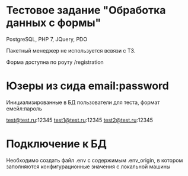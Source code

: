 # Тестовое задание "Обработка данных с формы"

PostgreSQL, PHP 7, JQuery, PDO

Пакетный менеджер не используется всвязи с ТЗ.

Форма доступна по роуту /registration

# Юзеры из сида email:password

Инициализированные в БД пользователи для теста, формат емейл:пароль

test@test.ru:12345
test1@test.ru:12345
test2@test.ru:12345

# Подключение к БД

Необходимо создать файл .env с содержимым .env_origin, в котором заполняются конфигурационные значения с локальной машины